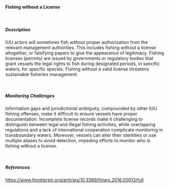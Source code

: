 <br>

#### **Fishing without a License**

<br>  

##### **Description**

IUU actors will sometimes fish without proper authorization from the relevant management authorities. This includes fishing without a license altogether, or falsifying papers to give the appearance of legitimacy. Fishing licenses (permits) are issued by governments or regulatory bodies that grant vessels the legal rights to fish during designated periods, in specific waters, for specific species. Fishing without a valid license threatens sustainable fisheries management.


<br>

##### **Monitoring Challenges**

Information gaps and jurisdictional ambiguity, compounded by other IUU fishing offenses, make it difficult to ensure vessels have proper documentation. Incomplete license records make it challenging to distinguish between legal and illegal fishing activities, while overlapping regulations and a lack of international cooperation complicate monitoring in transboundary waters. Moreover, vessels can alter their identities or use multiple aliases to avoid detection, impeding efforts to monitor who is fishing without a license.

<br>

##### References

https://www.frontiersin.org/articles/10.3389/fmars.2016.00013/full